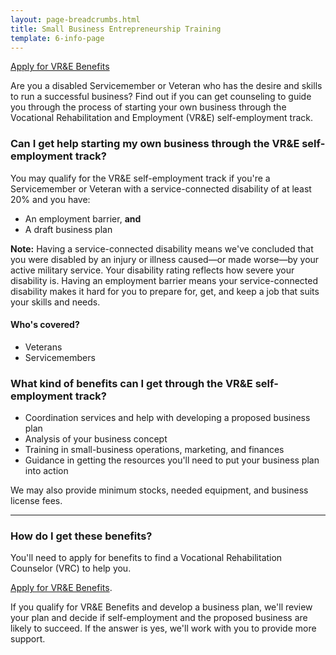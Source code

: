 ```yaml
---
layout: page-breadcrumbs.html
title: Small Business Entrepreneurship Training
template: 6-info-page
---
```


<div class="action-bar">
  <div class="row">
    <div class="small-12 columns">
      <a class="usa-button-primary va-button-primary" href="/vocational-rehab-and-employment/apply-vre/">Apply for VR&amp;E Benefits</a>
    </div>
  </div>
</div>

<div class="va-introtext">

Are you a disabled Servicemember or Veteran who has the desire and skills to run a successful business? Find out if you can get counseling to guide you through the process of starting your own business through the Vocational Rehabilitation and Employment (VR&amp;E) self-employment track.

</div>

<div class="feature" markdown="1">

### Can I get help starting my own business through the VR&amp;E self-employment track?

You may qualify for the VR&amp;E self-employment track if you're a Servicemember or Veteran with a service-connected disability of at least 20% and you have:
- An employment barrier, **and**
- A draft business plan

**Note:** Having a service-connected disability means we've concluded that you were disabled by an injury or illness caused—or made worse—by your active military service. Your disability rating reflects how severe your disability is. Having an employment barrier means your service-connected disability makes it hard for you to prepare for, get, and keep a job that suits your skills and needs.

#### Who's covered?

- Veterans
- Servicemembers

</div>

### What kind of benefits can I get through the VR&amp;E self-employment track?

- Coordination services and help with developing a proposed business plan
- Analysis of your business concept
- Training in small-business operations, marketing, and finances
- Guidance in getting the resources you'll need to put your business plan into action

We may also provide minimum stocks, needed equipment, and business license fees.

<hr>

### How do I get these benefits?

You'll need to apply for benefits to find a Vocational Rehabilitation Counselor (VRC) to help you. 

[Apply for VR&amp;E Benefits](/vocational-rehab-and-employment/apply-vre/).

If you qualify for VR&amp;E Benefits and develop a business plan, we'll review your plan and decide if self-employment and the proposed business are likely to succeed. If the answer is yes, we'll work with you to provide more support.
